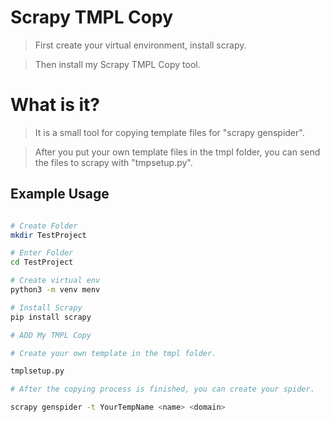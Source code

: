 # Scrapy TMPL Copy

> First create your virtual environment, install scrapy.

> Then install my Scrapy TMPL Copy tool.

# What is it?

> It is a small tool for copying template files for "scrapy genspider".

> After you put your own template files in the tmpl folder, you can send the files to scrapy with "tmpsetup.py".

## Example Usage

```bash

# Create Folder
mkdir TestProject

# Enter Folder
cd TestProject

# Create virtual env
python3 -m venv menv

# Install Scrapy
pip install scrapy

# ADD My TMPL Copy

# Create your own template in the tmpl folder.

tmplsetup.py

# After the copying process is finished, you can create your spider.

scrapy genspider -t YourTempName <name> <domain>

```
